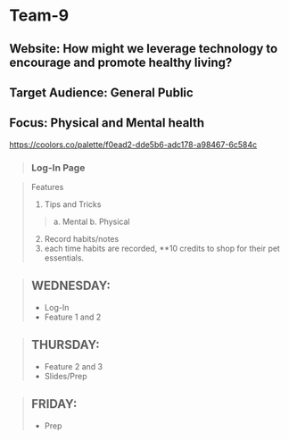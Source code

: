 # Team-9
## Website: How might we leverage technology to encourage and promote healthy living?
## Target Audience: General Public
## Focus: Physical and Mental health
<https://coolors.co/palette/f0ead2-dde5b6-adc178-a98467-6c584c>
> ### Log-In Page

>Features
>1. Tips and Tricks 
>> a. Mental
>> b. Physical
>2. Record habits/notes 
>3. each time habits are recorded, **10 credits to shop for their pet essentials. 

> ## WEDNESDAY:
> - Log-In
> - Feature 1 and 2

> ## THURSDAY:
> - Feature 2 and 3
> - Slides/Prep

> ## FRIDAY:
> - Prep
